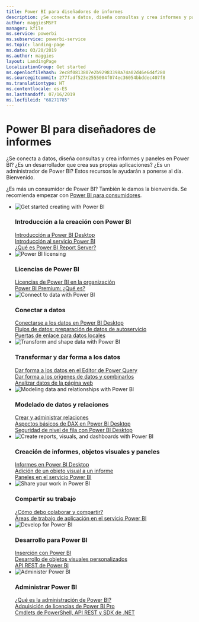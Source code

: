 ```yaml
---
title: Power BI para diseñadores de informes
description: ¿Se conecta a datos, diseña consultas y crea informes y paneles en Power BI? ¿Es un desarrollador que crea sus propias aplicaciones, o bien es un administrador de Power BI?
author: maggiesMSFT
manager: kfile
ms.service: powerbi
ms.subservice: powerbi-service
ms.topic: landing-page
ms.date: 03/20/2019
ms.author: maggies
layout: LandingPage
LocalizationGroup: Get started
ms.openlocfilehash: 2ec8f0813807e2b92983398a74a02d46e6d4f280
ms.sourcegitcommit: 277fadf523e2555004f074ec36054bbddec407f8
ms.translationtype: HT
ms.contentlocale: es-ES
ms.lasthandoff: 07/16/2019
ms.locfileid: "68271785"
---
```

# <a name="power-bi-for-report-designers"></a>Power BI para diseñadores de informes

¿Se conecta a datos, diseña consultas y crea informes y paneles en Power BI? ¿Es un desarrollador que crea sus propias aplicaciones? ¿Es un administrador de Power BI? Estos recursos le ayudarán a ponerse al día. Bienvenido.

¿Es más un consumidor de Power BI? También le damos la bienvenida. Se recomienda empezar con [Power BI para consumidores](consumer/power-bi-consumer-landing.md).

<ul class="panelContent cardsF"> 
            <li> 
                  <div class="cardSize"> 
                        <div class="cardPadding"> 
                              <div class="card"> 
                                    <div class="cardImageOuter">
                                          <div class="cardImage">
                                                <img alt="Get started creating with Power BI" src="media/power-bi-creator-landing/power-bi-designer-get-started.svg" data-linktype="relative-path">
                                          </div>
                                    </div>
                                    <div class="cardText"> 
                                          <h3>Introducción a la creación con Power BI</h3> 
                                          <p></p>
                                               <a href="desktop-what-is-desktop.md">Introducción a Power BI Desktop</a><br/> 
                                               <a href="power-bi-overview.md">Introducción al servicio Power BI</a><br/> 
                                               <a href="report-server/get-started.md">¿Qué es Power BI Report Server?</a>
                                    </div> 
                              </div> 
                        </div> 
                  </div> 
            </li>
            <li> 
                  <div class="cardSize"> 
                        <div class="cardPadding"> 
                              <div class="card"> 
                                    <div class="cardImageOuter">
                                          <div class="cardImage">
                                                <img alt="Power BI licensing" src="media/power-bi-creator-landing/power-bi-designer-licensing.svg" data-linktype="relative-path">
                                          </div>
                                    </div>
                                    <div class="cardText"> 
                                          <h3>Licencias de Power BI</h3> 
                                          <p></p>
                                                <a href="service-admin-licensing-organization.md">Licencias de Power BI en la organización</a><br/> 
                                                <a href="service-premium-what-is.md">Power BI Premium: ¿Qué es?</a> 
                                    </div> 
                              </div> 
                        </div> 
                  </div> 
            </li>
            <li> 
                  <div class="cardSize"> 
                        <div class="cardPadding"> 
                              <div class="card"> 
                                    <div class="cardImageOuter">
                                          <div class="cardImage">
                                                <img alt="Connect to data with Power BI" src="media/power-bi-creator-landing/power-bi-designer-connect-data.svg" data-linktype="relative-path">
                                          </div>
                                    </div>
                                    <div class="cardText"> 
                                          <h3>Conectar a datos</h3> 
                                          <p></p>
                                                <a href="desktop-quickstart-connect-to-data.md">Conectarse a los datos en Power BI Desktop</a><br/> 
                                                <a href="service-dataflows-overview.md">Flujos de datos: preparación de datos de autoservicio</a><br/> 
                                                <a href="service-gateway-onprem.md">Puertas de enlace para datos locales</a>
                                    </div> 
                              </div> 
                        </div> 
                  </div> 
            </li>
            <li> 
                  <div class="cardSize"> 
                        <div class="cardPadding"> 
                              <div class="card"> 
                                    <div class="cardImageOuter">
                                          <div class="cardImage">
                                                <img alt="Transform and shape data with Power BI" src="media/power-bi-creator-landing/power-bi-designer-transform-shape-data.svg" data-linktype="relative-path">
                                          </div>
                                    </div>
                                    <div class="cardText"> 
                                          <h3>Transformar y dar forma a los datos</h3> 
                                          <p></p>
                                                <a href="desktop-common-query-tasks.md">Dar forma a los datos en el Editor de Power Query</a><br/> 
                                                <a href="desktop-shape-and-combine-data.md">Dar forma a los orígenes de datos y combinarlos</a><br/> 
                                                <a href="desktop-tutorial-importing-and-analyzing-data-from-a-web-page.md">Analizar datos de la página web</a>
                                    </div> 
                              </div> 
                        </div> 
                  </div> 
            </li>
            <li> 
                  <div class="cardSize"> 
                        <div class="cardPadding"> 
                              <div class="card"> 
                                    <div class="cardImageOuter">
                                          <div class="cardImage">
                                                <img alt="Modeling data and relationships with Power BI" src="media/power-bi-creator-landing/power-bi-designer-modeling-data-relationships.svg" data-linktype="relative-path">
                                          </div>
                                    </div>
                                    <div class="cardText"> 
                                          <h3>Modelado de datos y relaciones</h3> 
                                          <p></p>
                                                <a href="desktop-create-and-manage-relationships.md">Crear y administrar relaciones</a><br/>
                                                <a href="desktop-quickstart-learn-dax-basics.md">Aspectos básicos de DAX en Power BI Desktop</a><br/> 
                                                <a href="service-admin-rls.md">Seguridad de nivel de fila con Power BI Desktop</a> 
                                    </div> 
                              </div> 
                        </div> 
                  </div> 
            </li>
            <li> 
                  <div class="cardSize"> 
                        <div class="cardPadding"> 
                              <div class="card"> 
                                    <div class="cardImageOuter">
                                          <div class="cardImage">
                                                <img alt="Create reports, visuals, and dashboards with Power BI" src="media/power-bi-creator-landing/power-bi-designer-create-reports-visuals-dashboards.svg" data-linktype="relative-path">
                                          </div>
                                    </div>
                                    <div class="cardText"> 
                                          <h3>Creación de informes, objetos visuales y paneles</h3> 
                                          <p></p>
                                                <a href="desktop-report-view.md">Informes en Power BI Desktop</a><br/> 
                                                <a href="power-bi-report-add-visualizations-i.md">Adición de un objeto visual a un informe</a><br/> 
                                                <a href="service-dashboard-create.md">Paneles en el servicio Power BI</a>
                                    </div> 
                              </div> 
                        </div> 
                  </div> 
            </li>
            <li> 
                  <div class="cardSize"> 
                        <div class="cardPadding"> 
                              <div class="card"> 
                                    <div class="cardImageOuter">
                                          <div class="cardImage">
                                                <img alt="Share your work in Power BI" src="media/power-bi-creator-landing/power-bi-designer-share-work.svg" data-linktype="relative-path">
                                          </div>
                                    </div>
                                    <div class="cardText"> 
                                          <h3>Compartir su trabajo</h3> 
                                          <p></p>
                                                <a href="service-how-to-collaborate-distribute-dashboards-reports.md">¿Cómo debo colaborar y compartir?</a><br/>
                                                <a href="service-create-workspaces.md">Áreas de trabajo de aplicación en el servicio Power BI</a> 
                                    </div> 
                              </div> 
                        </div> 
                  </div> 
            </li>
            <li> 
                  <div class="cardSize"> 
                        <div class="cardPadding"> 
                              <div class="card"> 
                                    <div class="cardImageOuter">
                                          <div class="cardImage">
                                                <img alt="Develop for Power BI" src="media/power-bi-creator-landing/power-bi-designer-develop-power-bi.svg" data-linktype="relative-path">
                                          </div>
                                    </div>
                                    <div class="cardText"> 
                                          <h3>Desarrollo para Power BI</h3> 
                                          <p></p>
                                                <a href="developer/embedding.md">Inserción con Power BI</a><br/> 
                                                <a href="developer/custom-visual-develop-tutorial.md">Desarrollo de objetos visuales personalizados</a><br/> 
                                                <a href="https://docs.microsoft.com/rest/api/power-bi">API REST de Power BI</a>
                                    </div> 
                              </div> 
                        </div> 
                  </div> 
            </li>
            <li> 
                  <div class="cardSize"> 
                        <div class="cardPadding"> 
                              <div class="card"> 
                                    <div class="cardImageOuter">
                                          <div class="cardImage">
                                                <img alt="Administer Power BI" src="media/power-bi-creator-landing/power-bi-designer-administer-power-bi.svg" data-linktype="relative-path">
                                          </div>
                                    </div>
                                    <div class="cardText"> 
                                          <h3>Administrar Power BI</h3> 
                                          <p></p>
                                                <a href="service-admin-administering-power-bi-in-your-organization.md">¿Qué es la administración de Power BI?</a><br/> 
                                                <a href="service-admin-purchasing-power-bi-pro.md">Adquisición de licencias de Power BI Pro</a><br/>
                                                <a href="service-admin-reference.md">Cmdlets de PowerShell, API REST y SDK de .NET</a>
                                    </div> 
                              </div> 
                        </div> 
                  </div> 
            </li>
</ul>



